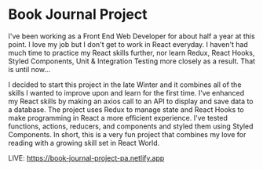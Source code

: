 # Book Journal Project

I've been working as a Front End Web Developer for about half a year at this point. I love my job but I don't get to work in React everyday. I haven't had much time to practice my React skills further, nor learn Redux, React Hooks, Styled Components, Unit & Integration Testing more closely as a result. That is until now...

I decided to start this project in the late Winter and it combines all of the skills I wanted to improve upon and learn for the first time. I've enhanced my React skills by making an axios call to an API to display and save data to a database. The project uses Redux to manage state and React Hooks to make programming in React a more efficient experience. I've tested functions, actions, reducers, and components and styled them using Styled Components. In short, this is a very fun project that combines my love for reading with a growing skill set in React World.

LIVE: https://book-journal-project-pa.netlify.app
